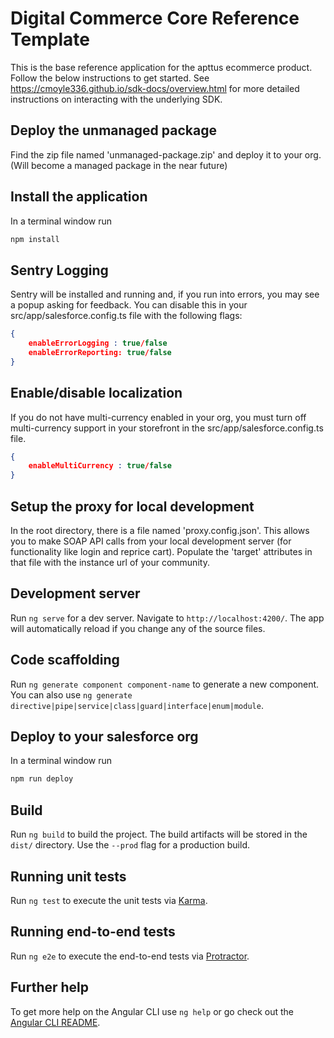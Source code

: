 # Digital Commerce Core Reference Template

This is the base reference application for the apttus ecommerce product. Follow the below instructions to get started. See https://cmoyle336.github.io/sdk-docs/overview.html for more detailed instructions on interacting with
the underlying SDK.

## Deploy the unmanaged package
Find the zip file named 'unmanaged-package.zip' and deploy it to your org. (Will become a managed package in the near future)

## Install the application
In a terminal window run
```bash
npm install
```

## Sentry Logging
Sentry will be installed and running and, if you run into errors, you may see a popup asking for feedback. You can disable this in your src/app/salesforce.config.ts file with the following flags:

```json
{
    enableErrorLogging : true/false
    enableErrorReporting: true/false
}
```

## Enable/disable localization
If you do not have multi-currency enabled in your org, you must turn off multi-currency support in your storefront in the src/app/salesforce.config.ts file.
```json
{
    enableMultiCurrency : true/false
}
```

## Setup the proxy for local development
In the root directory, there is a file named 'proxy.config.json'. This allows you to make SOAP API calls from your local development server (for functionality like login and reprice cart). Populate the 'target' attributes in that file with the instance url of your community.

## Development server

Run `ng serve` for a dev server. Navigate to `http://localhost:4200/`. The app will automatically reload if you change any of the source files.

## Code scaffolding

Run `ng generate component component-name` to generate a new component. You can also use `ng generate directive|pipe|service|class|guard|interface|enum|module`.

## Deploy to your salesforce org
In a terminal window run
```bash
npm run deploy
```


## Build

Run `ng build` to build the project. The build artifacts will be stored in the `dist/` directory. Use the `--prod` flag for a production build.

## Running unit tests

Run `ng test` to execute the unit tests via [Karma](https://karma-runner.github.io).

## Running end-to-end tests

Run `ng e2e` to execute the end-to-end tests via [Protractor](http://www.protractortest.org/).

## Further help

To get more help on the Angular CLI use `ng help` or go check out the [Angular CLI README](https://github.com/angular/angular-cli/blob/master/README.md).
